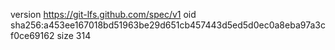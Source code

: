 version https://git-lfs.github.com/spec/v1
oid sha256:a453ee167018bd51963be29d651cb457443d5ed5d0ec0a8eba97a3cf0ce69162
size 314
